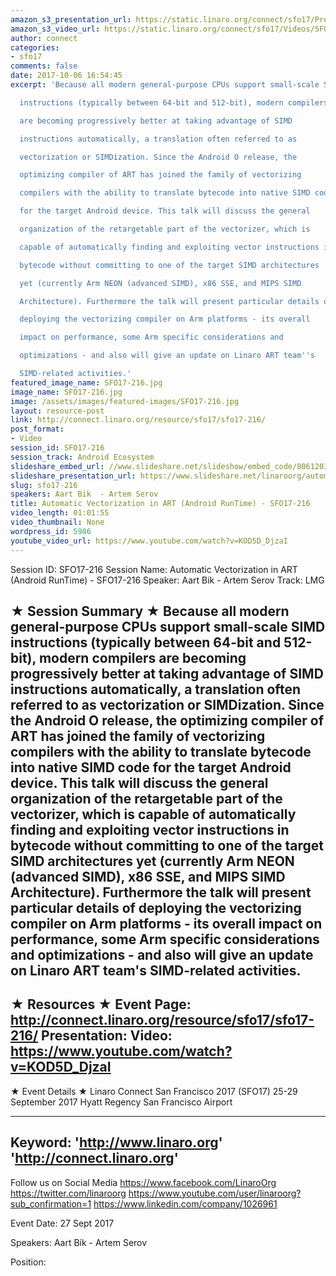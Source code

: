 ```yaml
---
amazon_s3_presentation_url: https://static.linaro.org/connect/sfo17/Presentations/SFO17-216%20Vectorization%20%28final%29.pdf
amazon_s3_video_url: https://static.linaro.org/connect/sfo17/Videos/SFO17-216%20Automatic%20Vectorization%20in%20ART%20%28Android%20RunTime%29.mp4
author: connect
categories:
- sfo17
comments: false
date: 2017-10-06 16:54:45
excerpt: 'Because all modern general-purpose CPUs support small-scale SIMD

  instructions (typically between 64-bit and 512-bit), modern compilers

  are becoming progressively better at taking advantage of SIMD

  instructions automatically, a translation often referred to as

  vectorization or SIMDization. Since the Android O release, the

  optimizing compiler of ART has joined the family of vectorizing

  compilers with the ability to translate bytecode into native SIMD code

  for the target Android device. This talk will discuss the general

  organization of the retargetable part of the vectorizer, which is

  capable of automatically finding and exploiting vector instructions in

  bytecode without committing to one of the target SIMD architectures

  yet (currently Arm NEON (advanced SIMD), x86 SSE, and MIPS SIMD

  Architecture). Furthermore the talk will present particular details of

  deploying the vectorizing compiler on Arm platforms - its overall

  impact on performance, some Arm specific considerations and

  optimizations - and also will give an update on Linaro ART team''s

  SIMD-related activities.'
featured_image_name: SFO17-216.jpg
image_name: SFO17-216.jpg
image: /assets/images/featured-images/SFO17-216.jpg
layout: resource-post
link: http://connect.linaro.org/resource/sfo17/sfo17-216/
post_format:
- Video
session_id: SFO17-216
session_track: Android Ecosystem
slideshare_embed_url: //www.slideshare.net/slideshow/embed_code/80612035
slideshare_presentation_url: https://www.slideshare.net/linaroorg/automatic-vectorization-in-art-android-runtime-sfo17216
slug: sfo17-216
speakers: Aart Bik  - Artem Serov
title: Automatic Vectorization in ART (Android RunTime) - SFO17-216
video_length: 01:01:55
video_thumbnail: None
wordpress_id: 5986
youtube_video_url: https://www.youtube.com/watch?v=KOD5D_DjzaI
---
```


Session ID: SFO17-216
Session Name: Automatic Vectorization in ART (Android RunTime) - SFO17-216
Speaker: Aart Bik - Artem Serov
Track: LMG

★ Session Summary ★
Because all modern general-purpose CPUs support small-scale SIMD
instructions (typically between 64-bit and 512-bit), modern compilers
are becoming progressively better at taking advantage of SIMD
instructions automatically, a translation often referred to as
vectorization or SIMDization. Since the Android O release, the
optimizing compiler of ART has joined the family of vectorizing
compilers with the ability to translate bytecode into native SIMD code
for the target Android device. This talk will discuss the general
organization of the retargetable part of the vectorizer, which is
capable of automatically finding and exploiting vector instructions in
bytecode without committing to one of the target SIMD architectures
yet (currently Arm NEON (advanced SIMD), x86 SSE, and MIPS SIMD
Architecture). Furthermore the talk will present particular details of
deploying the vectorizing compiler on Arm platforms - its overall
impact on performance, some Arm specific considerations and
optimizations - and also will give an update on Linaro ART team's
SIMD-related activities.
---------------------------------------------------
★ Resources ★
Event Page: http://connect.linaro.org/resource/sfo17/sfo17-216/
Presentation:
Video: https://www.youtube.com/watch?v=KOD5D_DjzaI
---------------------------------------------------

★ Event Details ★
Linaro Connect San Francisco 2017 (SFO17)
25-29 September 2017
Hyatt Regency San Francisco Airport

---------------------------------------------------
Keyword:
'http://www.linaro.org'
'http://connect.linaro.org'
---------------------------------------------------
Follow us on Social Media
https://www.facebook.com/LinaroOrg
https://twitter.com/linaroorg
https://www.youtube.com/user/linaroorg?sub_confirmation=1
https://www.linkedin.com/company/1026961

Event Date: 27 Sept 2017

Speakers: Aart Bik - Artem Serov

Position: